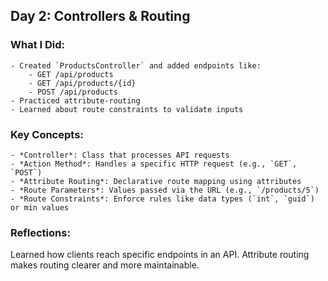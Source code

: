 ## Day 2: Controllers & Routing

### What I Did:
	- Created `ProductsController` and added endpoints like:
		- GET /api/products
		- GET /api/products/{id}
		- POST /api/products
	- Practiced attribute-routing
	- Learned about route constraints to validate inputs

### Key Concepts:
	- *Controller*: Class that processes API requests
	- *Action Method*: Handles a specific HTTP request (e.g., `GET`, `POST`)
	- *Attribute Routing*: Declarative route mapping using attributes
	- *Route Parameters*: Values passed via the URL (e.g., `/products/5`)
	- *Route Constraints*: Enforce rules like data types (`int`, `guid`) or min values

### Reflections:
Learned how clients reach specific endpoints in an API. Attribute routing makes routing clearer and more maintainable.